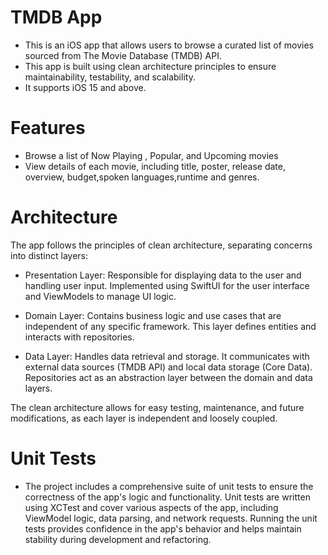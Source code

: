 # TMDB App

- This is an iOS app that allows users to browse a curated list of movies sourced from The Movie Database (TMDB) API.
- This app is built using clean architecture principles to ensure maintainability, testability, and scalability.
- It supports iOS 15 and above.

# Features
- Browse a list of Now Playing , Popular, and Upcoming movies
- View details of each movie, including title, poster, release date, overview, budget,spoken languages,runtime and genres.

# Architecture
The app follows the principles of clean architecture, separating concerns into distinct layers:

- Presentation Layer: Responsible for displaying data to the user and handling user input. Implemented using SwiftUI for the user interface and ViewModels to manage UI logic.

- Domain Layer: Contains business logic and use cases that are independent of any specific framework. This layer defines entities and interacts with repositories.

- Data Layer: Handles data retrieval and storage. It communicates with external data sources (TMDB API) and local data storage (Core Data). Repositories act as an abstraction layer between the domain and data layers.

The clean architecture allows for easy testing, maintenance, and future modifications, as each layer is independent and loosely coupled.


# Unit Tests
- The project includes a comprehensive suite of unit tests to ensure the correctness of the app's logic and functionality. Unit tests are written using XCTest and cover various aspects of the app, including ViewModel logic, data parsing, and network requests. Running the unit tests provides confidence in the app's behavior and helps maintain stability during development and refactoring.
